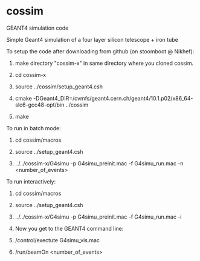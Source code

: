 # cossim
GEANT4 simulation code 

Simple Geant4 simulation of a four layer silicon telescope + iron tube

To setup the code after downloading from github (on stoomboot @ Nikhef):

1. make directory "cossim-x" in same directory where you cloned cossim. 

2. cd cossim-x

3. source ../cossim/setup_geant4.csh 

4. cmake -DGeant4_DIR=/cvmfs/geant4.cern.ch/geant4/10.1.p02/x86_64-slc6-gcc48-opt/bin ../cossim

5. make

To run in batch mode:

1. cd cossim/macros

2. source ../setup_geant4.csh 

3. ../../cossim-x/G4simu -p G4simu_preinit.mac -f G4simu_run.mac -n <number_of_events>

To run interactively:

1. cd cossim/macros

2. source ../setup_geant4.csh

3. ../../cossim-x/G4simu -p G4simu_preinit.mac -f G4simu_run.mac -i

4. Now you get to the GEANT4 command line:

5. /control/exectute G4simu_vis.mac

6. /run/beamOn <number_of_events>
